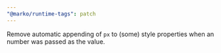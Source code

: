 ```yaml
---
"@marko/runtime-tags": patch
---
```


Remove automatic appending of `px` to (some) style properties when an number was passed as the value.

